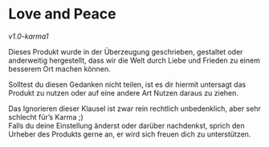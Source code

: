 Love and Peace
==============

_v1.0-karma1_

Dieses Produkt wurde in der Überzeugung geschrieben, gestaltet oder
anderweitig hergestellt, dass wir die Welt durch Liebe und Frieden
zu einem besserem Ort machen können.

Solltest du diesen Gedanken nicht teilen, ist es dir hiermit
untersagt das Produkt zu nutzen oder auf eine andere Art Nutzen
daraus zu ziehen.

Das Ignorieren dieser Klausel ist zwar rein rechtlich unbedenklich, 
aber sehr schlecht für’s Karma ;)  
Falls du deine Einstellung änderst oder darüber nachdenkst, sprich
den Urheber des Produkts gerne an, er wird sich freuen dich zu 
unterstützen.
